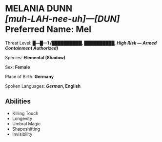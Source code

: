# MELANIA DUNN<br>*[muh-LAH-nee-uh]—[DUN]*<br>Preferred Name: Mel


Threat Level: **█—█—1 *(██████████, ██████████, High Risk — Armed Containment Authorized)***

Species: **Elemental (Shadow)**

Sex: **Female**

Place of Birth: **Germany**

Spoken Languages: ***German*, English**
## Abilities

- Killing Touch
- Longevity
- Umbral Magic
- Shapeshifting
- Invisibility
